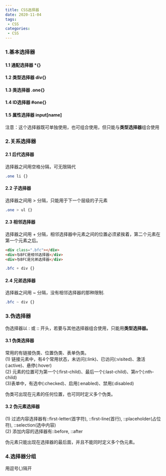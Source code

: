 ```yaml
---
title: CSS选择器
date: 2020-11-04
tags:
 - CSS
categories: 
 - CSS
---
```


### 1.基本选择器
#### 1.1 通配选择器 *{}
#### 1.2 类型选择器 div{}
#### 1.3 类选择器 .one{}
#### 1.4 ID选择器 #one{}
#### 1.5 属性选择器 input[name]   
注意：这个选择器既可单独使用，也可组合使用，但只能与**类型选择器**组合使用
### 2.关系选择器
#### 2.1 后代选择器   
选择器之间用空格分隔，可无限隔代
```css
.one li {}
```

#### 2.2 子选择器
选择器之间用 > 分隔，只能用于下一个层级的子元素
```css
.one > ul {}
```

#### 2.3 相邻选择器
选择器之间用 + 分隔，相邻选择器中元素之间的位置必须紧挨着，第二个元素在第一个元素之后。
```html
<div class=".bfc"></div>
<div>与BFC是相邻选择器</div>
<div>与BFC是兄弟选择器</div>
```
```css
.bfc + div {}
```
#### 2.4 兄弟选择器
选择器之间用 ~ 分隔，没有相邻选择器的那种限制.
```css
.bfc ~ div {}
```
### 3.伪选择器
伪选择器以 : 或 :: 开头，若要与其他选择器组合使用，只能用**类型选择器。**
#### 3.1 伪类选择器
常用的有链接伪类、位置伪类、表单伪类。      
(1) 链接元素中，有4个常用状态，未访问(:link)、已访问(:visited)、激活(:active)、悬停(:hover)    
(2) 元素的位置可为第一个(:first-child)、最后一个(:last-child)、第n个(:nth-child)     
(3)表单中，有选中(:checked)、启用(:enabled)、禁用(:disabled)   

伪类可出现在元素的任何位置，也可同时定义多个伪类。
#### 3.2 伪元素选择器
(1) 过滤内容选择器有::first-letter(首字符), ::first-line(首行), ::placeholder(占位符), ::selection(选中内容)    
(2) 添加内容的选择器有::before, ::after  

伪元素只能出现在选择器的最后面，并且不能同时定义多个伪元素。

### 4.选择器分组
用逗号(,)隔开